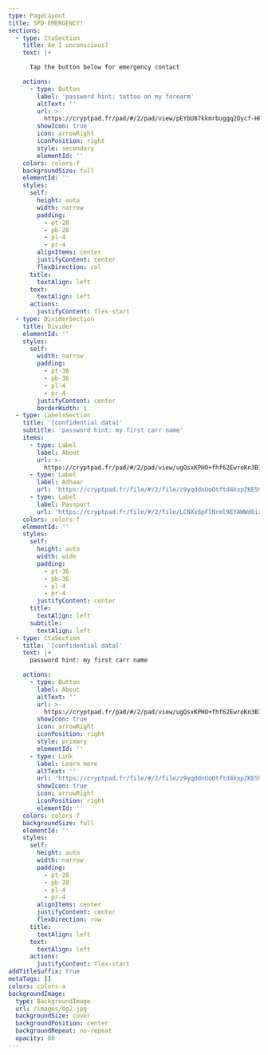 ```yaml
---
type: PageLayout
title: SPD EMERGENCY!
sections:
  - type: CtaSection
    title: Am I unconscious?
    text: |+

      Tap the button below for emergency contact

    actions:
      - type: Button
        label: 'password hint: tattoo on my forearm'
        altText: ''
        url: >-
          https://cryptpad.fr/pad/#/2/pad/view/pEYbU87kkmrbuggq2Dycf-HPUIwn6znthgznle+2zdc/p/
        showIcon: true
        icon: arrowRight
        iconPosition: right
        style: secondary
        elementId: ''
    colors: colors-f
    backgroundSize: full
    elementId: ''
    styles:
      self:
        height: auto
        width: narrow
        padding:
          - pt-28
          - pb-28
          - pl-4
          - pr-4
        alignItems: center
        justifyContent: center
        flexDirection: col
      title:
        textAlign: left
      text:
        textAlign: left
      actions:
        justifyContent: flex-start
  - type: DividerSection
    title: Divider
    elementId: ''
    styles:
      self:
        width: narrow
        padding:
          - pt-36
          - pb-36
          - pl-4
          - pr-4
        justifyContent: center
        borderWidth: 1
  - type: LabelsSection
    title: '[confidential data]'
    subtitle: 'password hint: my first carr name'
    items:
      - type: Label
        label: About
        url: >-
          https://cryptpad.fr/pad/#/2/pad/view/ugQsxKPHO+fhf62EwroKn3B1fn3VQlHBwMUdgzsHfsU/p/
      - type: Label
        label: Adhaar
        url: 'https://cryptpad.fr/file/#/2/file/z9yqddnUoOtftd4kxpZKE59-/p/'
      - type: Label
        label: Passport
        url: 'https://cryptpad.fr/file/#/2/file/LCNXx6pFlNrml9EYAWWd6ixn/p/'
    colors: colors-f
    elementId: ''
    styles:
      self:
        height: auto
        width: wide
        padding:
          - pt-36
          - pb-36
          - pl-4
          - pr-4
        justifyContent: center
      title:
        textAlign: left
      subtitle:
        textAlign: left
  - type: CtaSection
    title: '[confidential data]'
    text: |+
      password hint: my first carr name

    actions:
      - type: Button
        label: About
        altText: ''
        url: >-
          https://cryptpad.fr/pad/#/2/pad/view/ugQsxKPHO+fhf62EwroKn3B1fn3VQlHBwMUdgzsHfsU/p/
        showIcon: true
        icon: arrowRight
        iconPosition: right
        style: primary
        elementId: ''
      - type: Link
        label: Learn more
        altText: ''
        url: 'https://cryptpad.fr/file/#/2/file/z9yqddnUoOtftd4kxpZKE59-/p/'
        showIcon: true
        icon: arrowRight
        iconPosition: right
        elementId: ''
    colors: colors-f
    backgroundSize: full
    elementId: ''
    styles:
      self:
        height: auto
        width: narrow
        padding:
          - pt-28
          - pb-28
          - pl-4
          - pr-4
        alignItems: center
        justifyContent: center
        flexDirection: row
      title:
        textAlign: left
      text:
        textAlign: left
      actions:
        justifyContent: flex-start
addTitleSuffix: true
metaTags: []
colors: colors-a
backgroundImage:
  type: BackgroundImage
  url: /images/bg2.jpg
  backgroundSize: cover
  backgroundPosition: center
  backgroundRepeat: no-repeat
  opacity: 80
---
```

